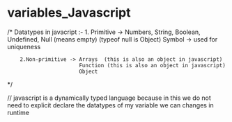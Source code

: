 # variables_Javascript

/*
    Datatypes in javacript :-
        1. Primitive -> Numbers,
                        String, 
                        Boolean,
                        Undefined,
                        Null (means empty) (typeof null is Object) 
                        Symbol -> used for uniqueness
        
        2.Non-primitive -> Arrays  (this is also an object in javascript)
                           Function (this is also an object in javascript)
                           Object 

*/

// javascript is a dynamically typed language because in this we do not need to explicit declare the datatypes of my variable we can changes in runtime